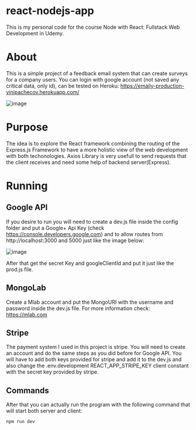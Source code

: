 # react-nodejs-app
This is my personal code for the course Node with React: Fullstack Web Development in Udemy.


# About 
This is a simple project of a feedback email system that can create surveys for a company users. You can login with google account (not saved any critical data, only id), can be tested on Heroku: https://emaily-production-vinipachecov.herokuapp.com/

![image](https://user-images.githubusercontent.com/2838834/39490798-6c0b2648-4d60-11e8-8329-10f90d69ee48.png)

# Purpose 
The idea is to explore the React framework combining the routing of the Express.js Framework to have a more holistic view of the web development with both techonologies. Axios Library is very usefull to send requests that the client receives and need some help of backend server(Express).

# Running

## Google API
If you desire to run you will need to create a dev.js file inside the config folder and put a Google+ Api Key (check https://console.developers.google.com) and to allow routes from http://localhost:3000 and 5000 just like the image below:

![image](https://user-images.githubusercontent.com/2838834/39519868-ded6b0f6-4dde-11e8-8a93-6ed3132ce418.png)

After that get the secret Key and googleClientId and put it just like the prod.js file. 

## MongoLab
Create a Mlab account and put the MongoURI with the username and password inside the dev.js file. For more information check:
https://mlab.com

## Stripe
The payment system I used in this project is stripe. You will need to create an account and do the same steps as you did before for Google API. You will have to add both keys provided for stripe and add it to the dev.js and also change the .env.development REACT_APP_STRIPE_KEY client constant with the secret key provided by stripe.

## Commands
After that you can actually run the program with the following command that will start both server and client:
```
npm run dev
```

